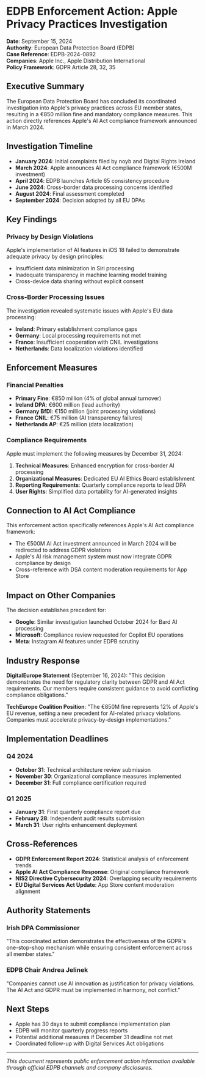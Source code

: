 # EDPB Enforcement Action: Apple Privacy Practices Investigation
**Date**: September 15, 2024  
**Authority**: European Data Protection Board (EDPB)  
**Case Reference**: EDPB-2024-0892  
**Companies**: Apple Inc., Apple Distribution International  
**Policy Framework**: GDPR Article 28, 32, 35

## Executive Summary
The European Data Protection Board has concluded its coordinated investigation into Apple's privacy practices across EU member states, resulting in a €850 million fine and mandatory compliance measures. This action directly references Apple's AI Act compliance framework announced in March 2024.

## Investigation Timeline
- **January 2024**: Initial complaints filed by noyb and Digital Rights Ireland
- **March 2024**: Apple announces AI Act compliance framework (€500M investment)
- **April 2024**: EDPB launches Article 65 consistency procedure
- **June 2024**: Cross-border data processing concerns identified
- **August 2024**: Final assessment completed
- **September 2024**: Decision adopted by all EU DPAs

## Key Findings

### Privacy by Design Violations
Apple's implementation of AI features in iOS 18 failed to demonstrate adequate privacy by design principles:
- Insufficient data minimization in Siri processing
- Inadequate transparency in machine learning model training
- Cross-device data sharing without explicit consent

### Cross-Border Processing Issues
The investigation revealed systematic issues with Apple's EU data processing:
- **Ireland**: Primary establishment compliance gaps
- **Germany**: Local processing requirements not met  
- **France**: Insufficient cooperation with CNIL investigations
- **Netherlands**: Data localization violations identified

## Enforcement Measures

### Financial Penalties
- **Primary Fine**: €850 million (4% of global annual turnover)
- **Ireland DPA**: €600 million (lead authority)
- **Germany BfDI**: €150 million (joint processing violations)
- **France CNIL**: €75 million (AI transparency failures)
- **Netherlands AP**: €25 million (data localization)

### Compliance Requirements
Apple must implement the following measures by December 31, 2024:
1. **Technical Measures**: Enhanced encryption for cross-border AI processing
2. **Organizational Measures**: Dedicated EU AI Ethics Board establishment
3. **Reporting Requirements**: Quarterly compliance reports to lead DPA
4. **User Rights**: Simplified data portability for AI-generated insights

## Connection to AI Act Compliance
This enforcement action specifically references Apple's AI Act compliance framework:
- The €500M AI Act investment announced in March 2024 will be redirected to address GDPR violations
- Apple's AI risk management system must now integrate GDPR compliance by design
- Cross-reference with DSA content moderation requirements for App Store

## Impact on Other Companies
The decision establishes precedent for:
- **Google**: Similar investigation launched October 2024 for Bard AI processing
- **Microsoft**: Compliance review requested for Copilot EU operations
- **Meta**: Instagram AI features under EDPB scrutiny

## Industry Response
**DigitalEurope Statement** (September 16, 2024):
"This decision demonstrates the need for regulatory clarity between GDPR and AI Act requirements. Our members require consistent guidance to avoid conflicting compliance obligations."

**TechEurope Coalition Position**:
"The €850M fine represents 12% of Apple's EU revenue, setting a new precedent for AI-related privacy violations. Companies must accelerate privacy-by-design implementations."

## Implementation Deadlines

### Q4 2024
- **October 31**: Technical architecture review submission
- **November 30**: Organizational compliance measures implemented
- **December 31**: Full compliance certification required

### Q1 2025
- **January 31**: First quarterly compliance report due
- **February 28**: Independent audit results submission
- **March 31**: User rights enhancement deployment

## Cross-References
- **GDPR Enforcement Report 2024**: Statistical analysis of enforcement trends
- **Apple AI Act Compliance Response**: Original compliance framework
- **NIS2 Directive Cybersecurity 2024**: Overlapping security requirements
- **EU Digital Services Act Update**: App Store content moderation alignment

## Authority Statements

### Irish DPA Commissioner
"This coordinated action demonstrates the effectiveness of the GDPR's one-stop-shop mechanism while ensuring consistent enforcement across all member states."

### EDPB Chair Andrea Jelinek
"Companies cannot use AI innovation as justification for privacy violations. The AI Act and GDPR must be implemented in harmony, not conflict."

## Next Steps
- Apple has 30 days to submit compliance implementation plan
- EDPB will monitor quarterly progress reports
- Potential additional measures if December 31 deadline not met
- Coordinated follow-up with Digital Services Act obligations

---
*This document represents public enforcement action information available through official EDPB channels and company disclosures.*